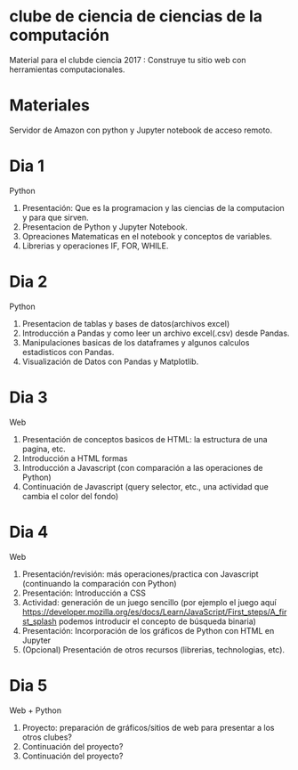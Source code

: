 # clube de ciencia de ciencias de la computación

Material para el clubde ciencia 2017 : Construye tu sitio web con herramientas computacionales.

# Materiales
Servidor de Amazon con python y Jupyter notebook de acceso remoto.

# Dia 1
Python
1) Presentación: Que es la programacion y las ciencias de la computacion y para que sirven.
2) Presentacion de Python y Jupyter Notebook.
3) Opreaciones Matematicas en el notebook y conceptos de variables.
4) Librerias y operaciones IF, FOR, WHILE.

# Dia 2
Python
1) Presentacion de tablas y bases de datos(archivos excel)
2) Introducción a Pandas y como leer un archivo excel(.csv) desde Pandas.
3) Manipulaciones basicas de los dataframes y algunos calculos estadisticos con Pandas.
4) Visualización de Datos con Pandas y Matplotlib.

# Dia 3
Web
1) Presentación de conceptos basicos de HTML: la estructura de una pagina, etc.
2) Introducción a HTML formas
3) Introducción a Javascript (con comparación a las operaciones de Python)
4) Continuación de Javascript (query selector, etc., una actividad que cambia el color del fondo)

# Dia 4
Web
1) Presentación/revisión: más operaciones/practica con Javascript (continuando la comparación con Python)
2) Presentación: Introducción a CSS 
3) Actividad: generación de un juego sencillo
  (por ejemplo el juego aquí https://developer.mozilla.org/es/docs/Learn/JavaScript/First_steps/A_first_splash podemos introducir el concepto de búsqueda binaria)
4) Presentación: Incorporación de los gráficos de Python con HTML en Jupyter
5) (Opcional) Presentación de otros recursos (librerias, technologias, etc).

# Dia 5
Web + Python
1) Proyecto: preparación de gráficos/sitios de web para presentar a los otros clubes?
2) Continuación del proyecto?
3) Continuación del proyecto?
